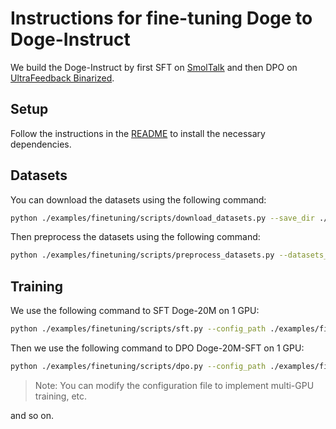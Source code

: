 # Instructions for fine-tuning Doge to Doge-Instruct

We build the Doge-Instruct by first SFT on [SmolTalk](https://huggingface.co/datasets/HuggingFaceTB/smoltalk) and then DPO on [UltraFeedback Binarized](https://huggingface.co/datasets/HuggingFaceH4/ultrafeedback_binarized).

## Setup

Follow the instructions in the [README](../README.md) to install the necessary dependencies.

## Datasets

You can download the datasets using the following command:

```bash
python ./examples/finetuning/scripts/download_datasets.py --save_dir ./datasets --cache_dir ./cache --num_proc 1
```

Then preprocess the datasets using the following command:

```bash
python ./examples/finetuning/scripts/preprocess_datasets.py --datasets_dir ./datasets --save_dir ./datasets --tokenizer_path JingzeShi/Doge-20M --num_proc 8
```

## Training

We use the following command to SFT Doge-20M on 1 GPU:

```bash
python ./examples/finetuning/scripts/sft.py --config_path ./examples/finetuning/configs/Doge-20M-Instruct-SFT.yaml
```

Then we use the following command to DPO Doge-20M-SFT on 1 GPU:

```bash
python ./examples/finetuning/scripts/dpo.py --config_path ./examples/finetuning/configs/Doge-20M-Instruct-DPO.yaml
```

> Note: You can modify the configuration file to implement multi-GPU training, etc.

and so on.
